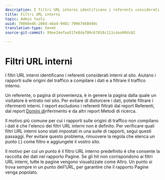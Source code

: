 ```yaml
---
description: I filtri URL interni identificano i referenti considerati interni al sito. Aiutano i rapporti sulle origini del traffico a compilare i dati e a filtrare il traffico interno.
title: Filtri URL interni
topic: Admin tools
uuid: 70868edb-208d-4dad-9401-70967468d40c
translation-type: tm+mt
source-git-commit: 99ee24efaa517e8da700c67818c111c4aa90dc02

---
```



# Filtri URL interni

I filtri URL interni identificano i referenti considerati interni al sito. Aiutano i rapporti sulle origini del traffico a compilare i dati e a filtrare il traffico interno.

Un referente, o pagina di provenienza, è in genere la pagina dalla quale un visitatore è entrato nel sito. Per evitare di distorcere i dati, potete filtrare i riferimenti interni. I report escludono i referenti filtrati dal report [](/help/components/c-variables/dimensionslist/reports-referrers.md)Referenti, dal report [Domini di](/help/components/c-variables/dimensionslist/reports-referring-domains.md)riferimento e da altri report Metodi di ricerca.

Il motivo più comune per cui i rapporti sulle origini di traffico non compilano i dati è che l'elenco dei filtri URL interni non è definito. Per verificare quali filtri URL interni sono stati impostati in una suite di rapporti, segui questi passaggi. Per evitare questo problema, rimuovere la regola che elenca un punto (.) come filtro e aggiungete il vostro sito.

Il motivo per cui un punto è il filtro URL interno predefinito è che consente la raccolta dei dati nel rapporto Pagine. Se gli hit non corrispondono ai filtri URL interni, tutte le pagine vengono visualizzate come Altro. Un punto si trova sempre in un punto dell’URL, per garantire che il rapporto Pagine venga popolato.
